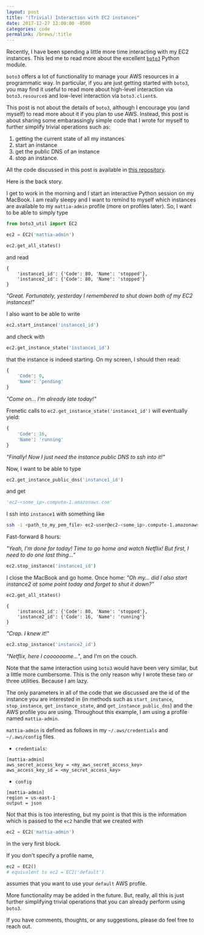 ```yaml
---
layout: post
title: "(Trivial) Interaction with EC2 instances"
date: 2017-12-27 12:00:00 -0500
categories: code
permalink: /brews/:title
---
```


Recently, I have been spending a little more time interacting with my EC2 instances.
This led me to read more about the excellent [`boto3`](http://boto3.readthedocs.io/en/latest/) Python module.

`boto3` offers a lot of functionality to manage your AWS resources in a programmatic way.
In particular, if you are just getting started with `boto3`, you may find it useful to read more about high-level interaction via `boto3.resource`s and low-level interaction via `boto3.client`s.

This post is not about the details of `boto3`, although I encourage you (and myself) to read more about it if you plan to use AWS.
Instead, this post is about sharing some embarassingly simple code that I wrote for myself to further simplify trivial operations such as:

1. getting the current state of all my instances
2. start an instance
3. get the public DNS of an instance
4. stop an instance.

All the code discussed in this post is available in [this repository](https://github.com/mattiaciollaro/boto3_util).

Here is the back story.

I get to work in the morning and I start an interactive Python session on my MacBook.
I am really sleepy and I want to remind to myself which instances are available to my `mattia-admin` profile (more on profiles later).
So, I want to be able to simply type

```python
from boto3_util import EC2

ec2 = EC2('mattia-admin')

ec2.get_all_states()
```

and read

```
{
    'instance1_id': {'Code': 80, 'Name': 'stopped'},
    'instance2_id': {'Code': 80, 'Name': 'stopped'}
}
```

*"Great. Fortunately, yesterday I remembered to shut down both of my EC2 instances!"*

I also want to be able to write

```python
ec2.start_instance('instance1_id')
```

and check with

```python
ec2.get_instance_state('instance1_id')
```

that the instance is indeed starting.
On my screen, I should then read:

```python
{
    'Code': 0,
    'Name': 'pending'
}
```

*"Come on... I'm already late today!"*

Frenetic calls to `ec2.get_instance_state('instance1_id')` will eventually yield:

```python
{
    'Code': 16,
    'Name': 'running'
}
```

*"Finally! Now I just need the instance public DNS to ssh into it!"*

Now, I want to be able to type

```python
ec2.get_instance_public_dns('instance1_id')
```

and get

```python
'ec2-<some_ip>.compute-1.amazonaws.com'
```

I ssh into `instance1` with something like

```bash
ssh -i <path_to_my_pem_file> ec2-user@ec2-<some_ip>.compute-1.amazonaws.com
```

Fast-forward 8 hours:

*"Yeah, I'm done for today! Time to go home and watch Netflix! But first, I need to do one last thing..."*

```python
ec2.stop_instance('instance1_id')
```

I close the MacBook and go home.
Once home: *"Oh my... did I also start instance2 at some point today and forget to shut it down?"*

```python
ec2.get_all_states()
```

```
{
    'instance1_id': {'Code': 80, 'Name': 'stopped'},
    'instance2_id': {'Code': 16, 'Name': 'running'}
}
```

*"Crap. I knew it!"*

```python
ec2.stop_instance('instance2_id')
```

*"Netflix, here I coooooome..."*, and I'm on the couch.

Note that the same interaction using `boto3` would have been very similar, but a little more cumbersome.
This is the only reason why I wrote these two or three utilities.
Because I am lazy.

The only parameters in all of the code that we discussed are the id of the instance you are interested in (in methods such as `start_instance`, `stop_instance`, `get_instance_state`, and `get_instance_public_dns`) and the AWS profile you are using.
Throughout this example, I am using a profile named `mattia-admin`.

`mattia-admin` is defined as follows in my `~/.aws/credentials` and `~/.aws/config` files.

- `credentials`:
```
[mattia-admin]
aws_secret_access_key = <my_aws_secret_access_key>
aws_access_key_id = <my_secret_access_key>
```

- `config`
```
[mattia-admin]
region = us-east-1
output = json
```

Not that this is too interesting, but my point is that this is the information which is passed to the `ec2` handle that we created with

```python
ec2 = EC2('mattia-admin')
```

in the very first block.

If you don't specify a profile name,

```python
ec2 = EC2()
# equivalent to ec2 = EC2('default')
```

assumes that you want to use your `default` AWS profile.

More functionality may be added in the future.
But, really, all this is just further simplifying trivial operations that you can already perform using `boto3`.

If you have comments, thoughts, or any suggestions, please do feel free to reach out.